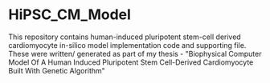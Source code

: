 # HiPSC_CM_Model
This repository contains human-induced pluripotent stem-cell derived cardiomyocyte in-silico model implementation code and supporting file. These were written/ generated as part of my thesis - "Biophysical Computer Model Of A Human Induced Pluripotent Stem Cell-Derived Cardiomyocyte Built With Genetic Algorithm"
